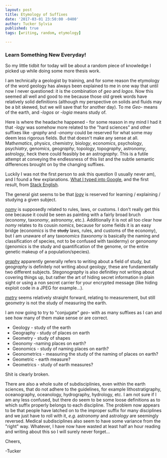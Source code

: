 ```yaml
---
layout: post
title: Etymology of Suffixes
date: '2017-03-01 23:50:00 -0400'
author: Tucker Sylvia
published: true
tags: [writing, random, etymology]

---
```


### Learn Something New Everyday!

So my little tidbit for today will be about a random piece of knowledge I picked up while doing some more thesis work.

I am technically a geologist by training, and for some reason the etymology of the word geology has always been explained to me in one way that until now I never questioned: it is the combination of *geo* and *logos*. Now this seemed all well and good to me because those old greek words have relatively solid definitions (although my perspective on solids and fluids may be a bit skewed, but we will save that for another day). To me *Geo-* means of the earth, and *-logos* or *-logia* means study of.

Here is where the headache happened - for some reason in my mind I had it that *-logy* was somehow more related to the "hard sciences" and other suffixes like *-graphy* and *-onomy* could be reserved for what some may deem less rigorous fields. But that doesn't make any sense at all. Math*ematics*, phys*ics*, chem*istry*, bio*logy*, econ*omics*, psycho*logy*, psych*iatry*, ge*nomics*, geo*graphy*, topo*logy*, topo*graphy*, astro*nomy*, astro*logy*, heck there could feasibly be an astro*graphy*. This is a futile attempt at conveying the endlessness of this list and the subtle semantic differences brought on by the changing suffixes.

Luckily I was not the first person to ask this question (I usually never am), and I found a few explanations. [What I typed into Google](https://www.google.com/search?rlz=1CDGOYI_enUS710US710&hl=en-US&ei=jZanWIfTL-ut0gLJw5yQBg&q=ology+and+graphy&oq=logy+vs+gra&gs_l=mobile-gws-serp.1.1.0i13i30k1j0i22i10i30k1j0i13i30k1j0i13i5i30k1j0i13i30k1.1792.14050.0.15963.16.16.0.1.1.0.198.2490.0j15.15.0....0...1c.1.64.mobile-gws-serp..1.12.1827...0j0i67k1j0i10k1j0i20k1j35i39k1j0i131k1j0i13k1j0i13i10k1.K15DLn0_hl4#hl=en-US&q=ology+ography+onomy+ometry+omics&*), and the first result, from [Stack English](http://english.stackexchange.com/questions/116456/meaning-of-onomy-ology-and-ography).

The general gist seems to be that [*logy*](https://en.wikipedia.org/wiki/-logy) is reserved for learning / explaining / studying a given subject.

[*nomy*](https://en.wiktionary.org/wiki/-nomy#English) is supposedly related to rules, laws, or customs. I don't really get this one because it could be seen as painting with a fairly broad bruch (eco*nomy*, taxo*nomy*, astro*nomy*, etc.). Additionally it is not all too clear how *nomy* relates to its cousin *nomics*, because for some fields it is an easy bridge (eco*nomics* is the ~~study~~ laws, rules, and customs of the eco*nomy*), but I am unaware of any taxo*nomics* (taxo*nomy* is basically the naming and classification of species, not to be confused with taxidermy) or geno*nomy* (ge*nomics* is the study and quantification of the genome, or the entire genetic makeup of a population/species).  

[*graphy*](https://en.wikipedia.org/wiki/-graphy) apparently generally refers to writing about a field of study, but geo*graphy* is definitely not writing about geo*logy*, these are fundamentally two different subjects. Stegono*graphy* is also definitley not writing about covering things up, but rather the art of hiding secret information in plain sight or using a non secret carrier for your encrypted message (like hiding exploit code in a JPEG for example...).

[*metry*](https://en.wiktionary.org/wiki/-metry) seems relatively straight forward, relating to measurement, but still geo*metry* is not the study of measuring the earth.

I am now going to try to "conjugate" *geo-* with as many suffixes as I can and see how many of them make sense or are correct.

* Geology - study of the earth
* Geography - study of places on earth
* Geometry - study of shapes
* Geonomy -naming places on earth?
* Geonomics - study of naming places on earth?
* Geonometrics - measuring the study of the naming of places on earth?
* Geometric - earth measure?
* Geometrics - study of earth measures?

Shit is clearly broken.

There are also a whole suite of subdisciplinies, even within the earth sciences, that do not adhere to the guidelines, for example lithostratigraphy, oceanography, oceanology, hydrography, hydrology, etc. I am not sure if I am any less confused, but there do seem to be some loose definitions as to which suffix properly belongs to each discipline. The problem now appears to be that people have latched on to the improper suffix for many disciplines and we just have to roll with it, *e.g.* astr*onomy* and astr*ology* are seemingly reversed. Medical subdisciplines also seem to have some variance from the "right" way. Whatever, I have now have wasted at least half an hour reading and writing about this so I will surely never forget...

Cheers,

-Tucker
